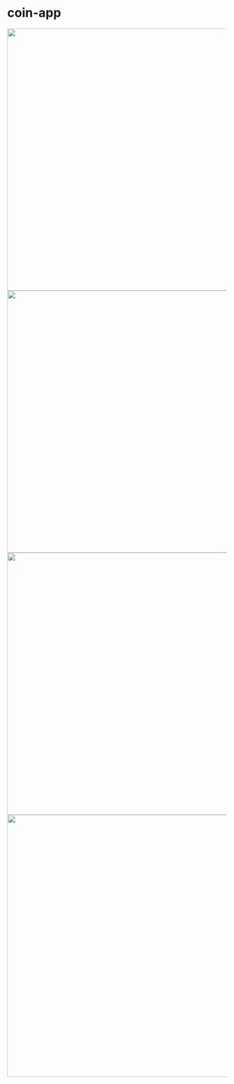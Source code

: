 # coin-app

<img src="https://user-images.githubusercontent.com/95674842/190323825-b34269e8-ecc0-4f20-a2ff-e117750bb5c4.jpg" widht="200" height="600" style="margin-right: 50px"> <img src="https://user-images.githubusercontent.com/95674842/179471182-863cd5bd-a594-4ba0-a86b-c78b2b986b37.png" widht="200" height="600" style="margin-right: 50px">
<img src="https://user-images.githubusercontent.com/95674842/179471537-e54d9667-9fb4-4cbf-af1f-b8d41da69129.png" widht="200" height="600" style="margin-right: 50px"> <img src="https://user-images.githubusercontent.com/95674842/179471773-52ad1261-fa4b-4eea-8fd4-a079351fbbf9.png" widht="200" height="600" style="margin-right: 50px">
